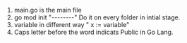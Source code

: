1. main.go is the main file 
2. go mod init "--------" Do it on every folder in intial stage.
3. variable in different way " x := variable"
4. Caps letter before the word indicats Public in Go Lang.
